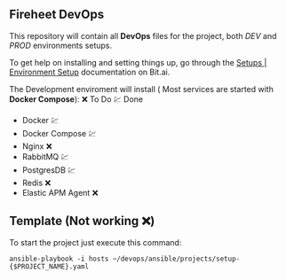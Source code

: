 ## Fireheet DevOps

This repository will contain all **DevOps** files for the project, both *DEV* and *PROD* environments setups.

To get help on installing and setting things up, go through the [Setups | Environment Setup](https://fireheet.bit.ai/docs/m8ugErvLQlsUXLBv) documentation on Bit.ai.

The Development enviroment will install ( Most services are started with **Docker Compose**):
:x: To Do :chart: Done

- Docker :chart:
- Docker Compose :chart:
- Nginx :x:
- RabbitMQ :chart:
- PostgresDB :chart:
- Redis :x:
- Elastic APM Agent :x:

Template (Not working :x:)
-----
To start the project just execute this command:


    ansible-playbook -i hosts ~/devops/ansible/projects/setup-{$PROJECT_NAME}.yaml
